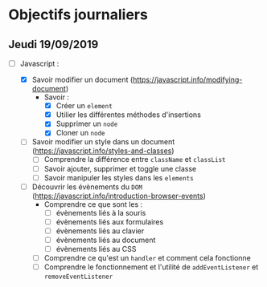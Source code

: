# Objectifs journaliers

## Jeudi 19/09/2019

* [ ] Javascript :

  * [X] Savoir modifier un document (https://javascript.info/modifying-document)
    * Savoir :
      * [X] Créer un `element`
      * [X] Utilier les différentes méthodes d'insertions
      * [X] Supprimer un `node`
      * [X] Cloner un `node`

  * [ ] Savoir modifier un style dans un document (https://javascript.info/styles-and-classes)
    * [ ] Comprendre la différence entre `className` et `classList`
    * [ ] Savoir ajouter, supprimer et toggle une classe
    * [ ] Savoir manipuler les styles dans les `elements`

  * [ ] Découvrir les évènements du `DOM` (https://javascript.info/introduction-browser-events)
    * Comprendre ce que sont les : 
      * [ ] évènements liés à la souris
      * [ ] évènements liés aux formulaires
      * [ ] évènements liés au clavier
      * [ ] évènements liés au document
      * [ ] évènements liés au CSS
    * [ ] Comprendre ce qu'est un `handler` et comment cela fonctionne
    * [ ] Comprendre le fonctionnement et l'utilité de `addEventListener` et `removeEventListener`
